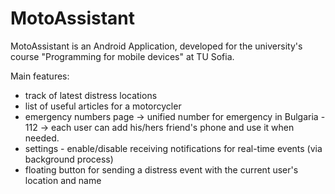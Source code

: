# MotoAssistant
MotoAssistant is an Android Application, developed for the university's course "Programming for mobile devices" at TU Sofia.

Main features:
- track of latest distress locations
- list of useful articles for a motorcycler
- emergency numbers page
  -> unified number for emergency in Bulgaria - 112
  -> each user can add his/hers friend's phone and use it when needed.
- settings - enable/disable receiving notifications for real-time events (via background process)
- floating button for sending a distress event with the current user's location and name
